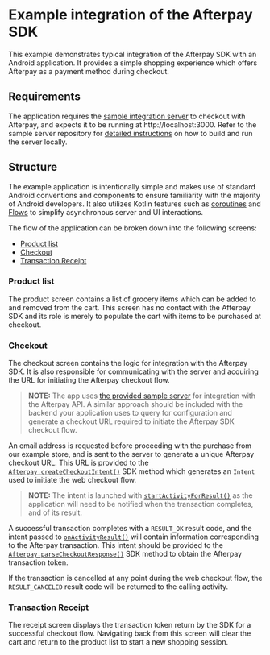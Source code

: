 # Example integration of the Afterpay SDK

This example demonstrates typical integration of the Afterpay SDK with an Android application. It provides a simple shopping experience which offers Afterpay as a payment method during checkout.

## Requirements

The application requires the [sample integration server][sample-server] to checkout with Afterpay, and expects it to be running at http://localhost:3000. Refer to the sample server repository for [detailed instructions][sample-server-instructions] on how to build and run the server locally.

## Structure

The example application is intentionally simple and makes use of standard Android conventions and components to ensure familiarity with the majority of Android developers. It also utilizes Kotlin features such as [coroutines][kotlin-coroutines] and [Flows][kotlin-flow] to simplify asynchronous server and UI interactions.

The flow of the application can be broken down into the following screens:

- [Product list](#product-list)
- [Checkout](#checkout)
- [Transaction Receipt](#transaction-receipt)

### Product list

The product screen contains a list of grocery items which can be added to and removed from the cart. This screen has no contact with the Afterpay SDK and its role is merely to populate the cart with items to be purchased at checkout.

### Checkout

The checkout screen contains the logic for integration with the Afterpay SDK. It is also responsible for communicating with the server and acquiring the URL for initiating the Afterpay checkout flow.

> **NOTE:** The app uses [the provided sample server][sample-server] for integration with the Afterpay API. A similar approach should be included with the backend your application uses to query for configuration and generate a checkout URL required to initiate the Afterpay SDK checkout flow.

An email address is requested before proceeding with the purchase from our example store, and is sent to the server to generate a unique Afterpay checkout URL. This URL is provided to the [`Afterpay.createCheckoutIntent()`][sdk-create-checkout] SDK method which generates an `Intent` used to initiate the web checkout flow.

> **NOTE:** The intent is launched with [`startActivityForResult()`][activity-start] as the application will need to be notified when the transaction completes, and of its result.

A successful transaction completes with a `RESULT_OK` result code, and the intent passed to [`onActivityResult()`][activity-result] will contain information corresponding to the Afterpay transaction. This intent should be provided to the [`Afterpay.parseCheckoutResponse()`][sdk-parse-response] SDK method to obtain the Afterpay transaction token.

If the transaction is cancelled at any point during the web checkout flow, the `RESULT_CANCELED` result code will be returned to the calling activity.

### Transaction Receipt

The receipt screen displays the transaction token return by the SDK for a successful checkout flow. Navigating back from this screen will clear the cart and return to the product list to start a new shopping session.

<!-- Links: -->
[activity-start]: https://developer.android.com/reference/android/app/Activity#startActivityForResult(android.content.Intent,%20int)
[activity-result]: https://developer.android.com/reference/android/app/Activity#onActivityResult(int,%20int,%20android.content.Intent)
[kotlin-coroutines]: https://developer.android.com/kotlin/coroutines
[kotlin-flow]: https://kotlinlang.org/docs/reference/coroutines/flow.html
[sample-server]: https://github.com/afterpay/sdk-example-server
[sample-server-instructions]: https://github.com/afterpay/sdk-example-server#getting-started
[sdk-create-checkout]: https://github.com/afterpay/sdk-android/blob/master/afterpay/src/main/kotlin/com/afterpay/android/Afterpay.kt#L19
[sdk-parse-response]: https://github.com/afterpay/sdk-android/blob/master/afterpay/src/main/kotlin/com/afterpay/android/Afterpay.kt#L30
